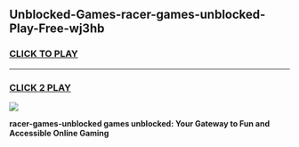 
## Unblocked-Games-racer-games-unblocked-Play-Free-wj3hb
<h3>
<a href="https://premium76.site?title=racer-games-unblocked&ref=10A">CLICK TO PLAY</a></h3>
<hr>

<h3>
<a href="https://premium76.site?title=racer-games-unblocked&ref=10A">CLICK 2 PLAY</a>
  
</h3>

<a href="https://premium76.site?title=racer-games-unblocked&ref=10A"><img src="https://clearcache.store/games.png"></a>


**racer-games-unblocked games unblocked: Your Gateway to Fun and Accessible Online Gaming**
